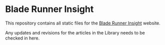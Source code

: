 # Blade Runner Insight
This repository contains all static files for the [Blade Runner Insight](https://www.br-insight.com) website.

Any updates and revisions for the articles in the Library needs to be checked in here.
